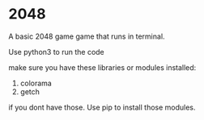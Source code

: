 # 2048
A basic  2048 game game that runs in terminal. 

Use python3 to run the code

make sure you have these libraries or modules installed:
1. colorama
2. getch


if you dont have those. Use pip to install those modules.



